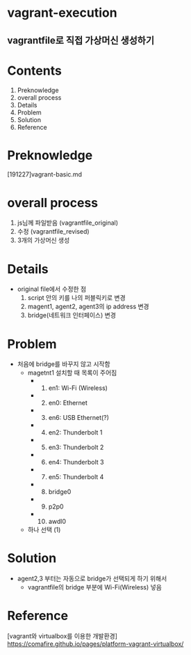 vagrant-execution
=========

vagrantfile로 직접 가상머신 생성하기
---------

# Contents  
1. Preknowledge
2. overall process
3. Details
4. Problem
5. Solution
6. Reference


# Preknowledge  
[191227]vagrant-basic.md

# overall process
1. js님께 파일받음 (vagrantfile_original)
2. 수정 (vagrantfile_revised)
3. 3개의 가상머신 생성

# Details  
* original file에서 수정한 점
    1. script 안의 키를 나의 퍼블릭키로 변경
    2. magent1, agent2, agent3의 ip address 변경
    3. bridge(네트워크 인터페이스) 변경

# Problem
* 처음에 bridge를 바꾸지 않고 시작함
    * magetnt1 설치할 때 목록이 주어짐
        *  1) en1: Wi-Fi (Wireless)
        *  2) en0: Ethernet
        *  3) en6: USB Ethernet(?)
        *  4) en2: Thunderbolt 1
        *  5) en3: Thunderbolt 2
        *  6) en4: Thunderbolt 3
        *  7) en5: Thunderbolt 4
        *  8) bridge0
        *  9) p2p0
        *  10) awdl0
    * 하나 선택 (1)

# Solution
* agent2,3 부터는 자동으로 bridge가 선택되게 하기 위해서
    * vagrantfile의 bridge 부분에 Wi-Fi(Wireless) 넣음

# Reference  
[vagrant와 virtualbox를 이용한 개발환경]
https://comafire.github.io/pages/platform-vagrant-virtualbox/